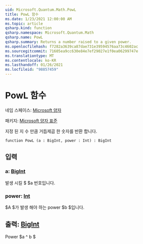 ```yaml
---
uid: Microsoft.Quantum.Math.PowL
title: PowL 함수
ms.date: 1/23/2021 12:00:00 AM
ms.topic: article
qsharp.kind: function
qsharp.namespace: Microsoft.Quantum.Math
qsharp.name: PowL
qsharp.summary: Returns a number raised to a given power.
ms.openlocfilehash: f7282a3639ca87dae731e39594576aa73c4602ac
ms.sourcegitcommit: 71605ea9cc630e84e7ef29027e1f0ea06299747e
ms.translationtype: MT
ms.contentlocale: ko-KR
ms.lasthandoff: 01/26/2021
ms.locfileid: "98857459"
---
```

# <a name="powl-function"></a>PowL 함수

네임 스페이스: [Microsoft 양자](xref:Microsoft.Quantum.Math)

패키지: [Microsoft 양자 표준](https://nuget.org/packages/Microsoft.Quantum.Standard)


지정 된 지 수 만큼 거듭제곱 한 숫자를 반환 합니다.

```qsharp
function PowL (a : BigInt, power : Int) : BigInt
```


## <a name="input"></a>입력

### <a name="a--bigint"></a>a: [BigInt](xref:microsoft.quantum.lang-ref.bigint)

발생 시킬 $ $a 번호입니다.


### <a name="power--int"></a>power: [Int](xref:microsoft.quantum.lang-ref.int)

$A $가 발생 해야 하는 power $b $입니다.



## <a name="output--bigint"></a>출력: [BigInt](xref:microsoft.quantum.lang-ref.bigint)

Power $a ^ b $